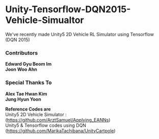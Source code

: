 # Unity-Tensorflow-DQN2015-Vehicle-Simualtor

We've recently made Unity5 2D Vehicle RL Simulator using Tensorflow (DQN 2015)






 ### Contributors
 **Edward Gyu Beom Im**  
 **Joon Woo Ahn**
 
 ### Special Thanks To
 **Alex Tae Hwan Kim**  
 **Jung Hyun Yoon**


 
**Reference Codes are**  
Unity5 2D Vehicle Simulator : (https://github.com/ArztSamuel/Applying_EANNs)  
Unity5 & Tensorflow codes using DQN (https://github.com/MarikaTachibana/UnityCartpole)

